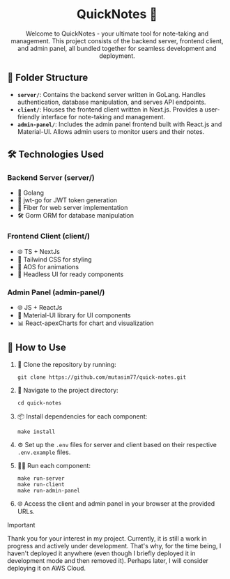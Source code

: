 <h1 align="center">QuickNotes 📜</h1>

<p align="center">
    Welcome to QuickNotes - your ultimate tool for note-taking and management. This project consists of the backend server, frontend client, and admin panel, all bundled together for seamless development and deployment.
</p> 

## 📂 Folder Structure

- **`server/`**: Contains the backend server written in GoLang. Handles authentication, database manipulation, and serves API endpoints.
- **`client/`**: Houses the frontend client written in Next.js. Provides a user-friendly interface for note-taking and management.
- **`admin-panel/`**: Includes the admin panel frontend built with React.js and Material-UI. Allows admin users to monitor users and their notes.

## 🛠️ Technologies Used

### Backend Server (server/)
- 🐍 Golang
- 🔑 jwt-go for JWT token generation
- 🔌 Fiber for web server implementation
- 🛠️ Gorm ORM for database manipulation

### Frontend Client (client/)
- 🌐 TS + NextJs
- 🎨 Tailwind CSS for styling
- 🌟 AOS for animations
- 🚀 Headless UI for ready components

### Admin Panel (admin-panel/)
- 🌐 JS + ReactJs
- 🎨 Material-UI library for UI components
- 📊 React-apexCharts for chart and visualization

## 🚀 How to Use

1. 📝 Clone the repository by running:
    ```
    git clone https://github.com/mutasim77/quick-notes.git
    ```

2. 📂 Navigate to the project directory:
    ```
    cd quick-notes
    ```

3. 📦 Install dependencies for each component:
    ```
    make install
    ```

3. ⚙️ Set up the `.env` files for server and client based on their respective `.env.example` files.

5. 🏃‍♂️ Run each component:
    ```
    make run-server
    make run-client
    make run-admin-panel
    ```

5. 🌐 Access the client and admin panel in your browser at the provided URLs.

> [!IMPORTANT]
> Thank you for your interest in my project. Currently, it is still a work in progress and actively under development. That's why, for the time being, I haven't deployed it anywhere (even though I briefly deployed it in development mode and then removed it). Perhaps later, I will consider deploying it on AWS Cloud.
